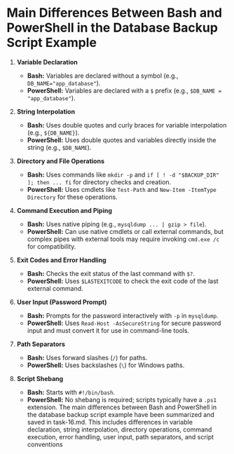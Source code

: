 # Main Differences Between Bash and PowerShell in the Database Backup Script Example

1. **Variable Declaration**
   - **Bash:** Variables are declared without a symbol (e.g., `DB_NAME="app_database"`).
   - **PowerShell:** Variables are declared with a `$` prefix (e.g., `$DB_NAME = "app_database"`).

2. **String Interpolation**
   - **Bash:** Uses double quotes and curly braces for variable interpolation (e.g., `${DB_NAME}`).
   - **PowerShell:** Uses double quotes and variables directly inside the string (e.g., `$DB_NAME`).

3. **Directory and File Operations**
   - **Bash:** Uses commands like `mkdir -p` and `if [ ! -d "$BACKUP_DIR" ]; then ... fi` for directory checks and creation.
   - **PowerShell:** Uses cmdlets like `Test-Path` and `New-Item -ItemType Directory` for these operations.

4. **Command Execution and Piping**
   - **Bash:** Uses native piping (e.g., `mysqldump ... | gzip > file`).
   - **PowerShell:** Can use native cmdlets or call external commands, but complex pipes with external tools may require invoking `cmd.exe /c` for compatibility.

5. **Exit Codes and Error Handling**
   - **Bash:** Checks the exit status of the last command with `$?`.
   - **PowerShell:** Uses `$LASTEXITCODE` to check the exit code of the last external command.

6. **User Input (Password Prompt)**
   - **Bash:** Prompts for the password interactively with `-p` in `mysqldump`.
   - **PowerShell:** Uses `Read-Host -AsSecureString` for secure password input and must convert it for use in command-line tools.

7. **Path Separators**
   - **Bash:** Uses forward slashes (`/`) for paths.
   - **PowerShell:** Uses backslashes (`\`) for Windows paths.

8. **Script Shebang**
   - **Bash:** Starts with `#!/bin/bash`.
   - **PowerShell:** No shebang is required; scripts typically have a `.ps1` extension. 
The main differences between Bash and PowerShell in the database backup script example have been summarized and saved in task-16.md. This includes differences in variable declaration, string interpolation, directory operations, command execution, error handling, user input, path separators, and script conventions
